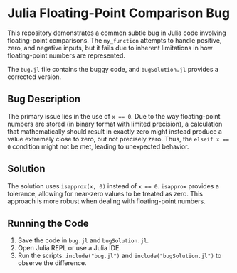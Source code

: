# Julia Floating-Point Comparison Bug

This repository demonstrates a common subtle bug in Julia code involving floating-point comparisons. The `my_function` attempts to handle positive, zero, and negative inputs, but it fails due to inherent limitations in how floating-point numbers are represented.

The `bug.jl` file contains the buggy code, and `bugSolution.jl` provides a corrected version.

## Bug Description

The primary issue lies in the use of `x == 0`.  Due to the way floating-point numbers are stored (in binary format with limited precision), a calculation that mathematically should result in exactly zero might instead produce a value extremely close to zero, but not precisely zero. Thus, the `elseif x == 0` condition might not be met, leading to unexpected behavior.

## Solution

The solution uses `isapprox(x, 0)` instead of `x == 0`.  `isapprox` provides a tolerance, allowing for near-zero values to be treated as zero.  This approach is more robust when dealing with floating-point numbers.

## Running the Code

1. Save the code in `bug.jl` and `bugSolution.jl`. 
2. Open Julia REPL or use a Julia IDE.
3. Run the scripts: `include("bug.jl")` and `include("bugSolution.jl")` to observe the difference.